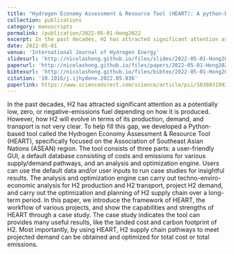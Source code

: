```yaml
---
title: "Hydrogen Economy Assessment & Resource Tool (HEART): A python-based tool for ASEAN H2 roadmap study"
collection: publications
category: manuscripts
permalink: /publication/2022-05-01-Hong2022
excerpt: In the past decades, H2 has attracted significant attention as a potentially low, zero, or negative-emissions fuel depending on how it is produced. However, how H2 will evolve in terms of its production, demand, and transport is not very clear. To help fill this gap, we developed a Python-based tool called the Hydrogen Economy Assessment \& Resource Tool (HEART), specifically focused on the Association of Southeast Asian Nations (ASEAN) region. The tool consists of three parts: a user-friendly GUI, a default database consisting of costs and emissions for various supply/demand pathways, and an analysis and optimization engine. Users can use the default data and/or user inputs to run case studies for insightful results. The analysis and optimization engine can carry out techno-enviro-economic analysis for H2 production and H2 transport, project H2 demand, and carry out the optimization and planning of H2 supply chain over a long-term period. In this paper, we introduce the framework of HEART, the workflow of various projects, and show the capabilities and strengths of HEART through a case study. The case study indicates the tool can provides many useful results, like the landed cost and carbon footprint of H2. Most importantly, by using HEART, H2 supply chain pathways to meet projected demand can be obtained and optimized for total cost or total emissions.
date: 2022-05-01
venue: 'International Journal of Hydrogen Energy'
slidesurl: 'http://nicolashong.github.io/files/slides/2022-05-01-Hong2022.pdf'
paperurl: 'http://nicolashong.github.io/files/papers/2022-05-01-Hong2022.pdf'
bibtexurl: 'http://nicolashong.github.io/files/bibtex/2022-05-01-Hong2022.bib'
citation: '10.1016/j.ijhydene.2022.05.036'
paperlink: https://www.sciencedirect.com/science/article/pii/S0360319922020286
---
```


In the past decades, H2 has attracted significant attention as a potentially low, zero, or negative-emissions fuel depending on how it is produced. However, how H2 will evolve in terms of its production, demand, and transport is not very clear. To help fill this gap, we developed a Python-based tool called the Hydrogen Economy Assessment \& Resource Tool (HEART), specifically focused on the Association of Southeast Asian Nations (ASEAN) region. The tool consists of three parts: a user-friendly GUI, a default database consisting of costs and emissions for various supply/demand pathways, and an analysis and optimization engine. Users can use the default data and/or user inputs to run case studies for insightful results. The analysis and optimization engine can carry out techno-enviro-economic analysis for H2 production and H2 transport, project H2 demand, and carry out the optimization and planning of H2 supply chain over a long-term period. In this paper, we introduce the framework of HEART, the workflow of various projects, and show the capabilities and strengths of HEART through a case study. The case study indicates the tool can provides many useful results, like the landed cost and carbon footprint of H2. Most importantly, by using HEART, H2 supply chain pathways to meet projected demand can be obtained and optimized for total cost or total emissions.
